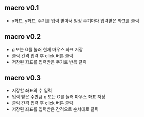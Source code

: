## macro v0.1
- x좌표, y좌표, 주기를 입력 받아서 일정 주기마다 입력받은 좌표를 클릭

## macro v0.2
- g 또는 G를 눌러 현재 마우스 좌표 저장
- 클릭 간격 입력 후 click 버튼 클릭
- 저장된 좌표를 입력받은 주기로 반복 클릭

## macro v0.3
- 저장할 좌표의 수 입력
- 입력 받은 수만큼 g 또는 G를 눌러 마우스 좌표 저장
- 클릭 간격 입력 후 click 버튼 클릭
- 저장된 좌표를 입력받은 간격으로 순서대로 클릭
